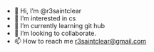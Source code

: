 - 👋 Hi, I’m @r3saintclear
- 👀 I’m interested in cs
- 🌱 I’m currently learning git hub
- 💞️ I’m looking to collaborate.
- 📫 How to reach me r3saintclear@gmail.com

<!---
r3saintclear/r3saintclear is a ✨ special ✨ repository because its `README.md` (this file) appears on your GitHub profile.
You can click the Preview link to take a look at your changes.
--->
